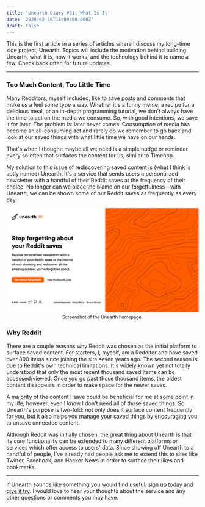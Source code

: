 ```yaml
---
title: 'Unearth Diary #01: What Is It'
date: '2020-02-16T15:00:00.000Z'
draft: false
---
```


This is the first article in a series of articles where I discuss my long-time
side project, Unearth. Topics will include the motivation behind building Unearth,
what it is, how it works, and the technology behind it to name a few. Check back
often for future updates.

---

### Too Much Content, Too Little Time

Many Redditors, myself included, like to save posts and comments that make us a
feel some type a way. Whether it's a funny meme, a recipe for a delicious meal,
or an in-depth programming tutorial, we don't always have the time to act on the
media we consume. So, with good intentions, we save it for later. The problem
is: later never comes. Consumption of media has become an all-consuming act and
rarely do we remember to go back and look at our saved things with what little
time we have on our hands.

That's when I thought: maybe all we need is a simple nudge or reminder every so
often that surfaces the content for us, similar to Timehop.

My solution to this issue of rediscovering saved content is (what I think is
aptly named) Unearth. It's a service that sends users a personalized newsletter
with a handful of their Reddit saves at the frequency of their choice. No longer
can we place the blame on our forgetfulness—with Unearth, we can be shown some
of our Reddit saves as frequently as every day.

<div>
<a href="https://www.tryunearth.com">
  <img src="./unearth-homepage.png" alt="Unearth homepage" />
</a>
<center>
  <small>Screenshot of the Unearth homepage.</small>
</center>
</div>

### Why Reddit

There are a couple reasons why Reddit was chosen as the initial platform to
surface saved content. For starters, I, myself, am a Redditor and have saved
over 800 items since joining the site seven years ago. The second reason is due
to Reddit's own technical limitations. It's widely known yet not totally
understood that only the most recent thousand saved items can be accessed/viewed.
Once you go past those thousand items, the oldest content disappears in order
to make space for the newer saves.

A majority of the content I save could be beneficial for me at some point in my
life, however, even I know I don't need all of those saved things. So Unearth's
purpose is two-fold: not only does it surface content frequently for you, but
it also helps you manage your saved things by encouraging you to unsave unneeded
content.

Although Reddit was initially chosen, the great thing about Unearth is that its
core functionality can be extended to many different platforms or services which
offer access to users' data. Since showing off Unearth to a handful of people,
I've already had people ask me to extend this to sites like Twitter, Facebook,
and Hacker News in order to surface their likes and bookmarks.

---

If Unearth sounds like something you would find useful,
[sign up today and give it try](https://www.tryunearth.com/). I would love to
hear your thoughts about the service and any other questions or comments you may
have.
